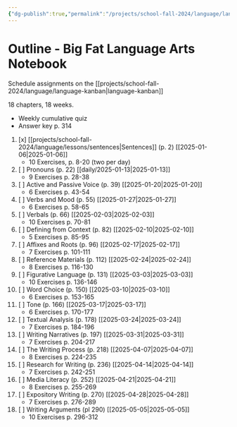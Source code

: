 ```yaml
---
{"dg-publish":true,"permalink":"/projects/school-fall-2024/language/language-review/"}
---
```



# Outline - Big Fat Language Arts Notebook

Schedule assignments on the [[projects/school-fall-2024/language/language-kanban\|language-kanban]]

18 chapters, 18 weeks. 

- Weekly cumulative quiz
- Answer key p. 314

1. [x] [[projects/school-fall-2024/language/lessons/sentences\|Sentences]] (p. 2) [[2025-01-06\|2025-01-06]]
    - 10 Exercises, p. 8-20 (two per day)
3. [ ] Pronouns (p. 22) [[daily/2025-01-13\|2025-01-13]]
    - 9 Exercises p. 28-38
4. [ ] Active and Passive Voice (p. 39) [[2025-01-20\|2025-01-20]]
    - 6 Exercises p. 43-54
5. [ ] Verbs and Mood (p. 55) [[2025-01-27\|2025-01-27]]
    - 6 Exercises p. 58-65
6. [ ] Verbals (p. 66) [[2025-02-03\|2025-02-03]]
    - 10 Exercises p. 70-81
7. [ ] Defining from Context (p. 82) [[2025-02-10\|2025-02-10]]
    - 5 Exercises p. 85-95
8. [ ] Affixes and Roots (p. 96) [[2025-02-17\|2025-02-17]]
    - 7 Exercises p. 101-111
9. [ ] Reference Materials (p. 112) [[2025-02-24\|2025-02-24]]
    - 8 Exercises p. 116-130 
10. [ ] Figurative Language (p. 131) [[2025-03-03\|2025-03-03]]
    - 10 Exercises p. 136-146 
11. [ ] Word Choice (p. 150) [[2025-03-10\|2025-03-10]]
    - 6 Exercises p. 153-165
12. [ ] Tone (p. 166) [[2025-03-17\|2025-03-17]]
    - 6 Exercises p. 170-177
13. [ ] Textual Analysis (p. 178) [[2025-03-24\|2025-03-24]]
    - 7 Exercises p. 184-196
14. [ ] Writing Narratives (p. 197) [[2025-03-31\|2025-03-31]]
    - 7 Exercises p. 204-217
15. [ ] The Writing Process (p. 218) [[2025-04-07\|2025-04-07]]
    - 8 Exercises p. 224-235
16. [ ] Research for Writing (p. 236) [[2025-04-14\|2025-04-14]]
    - 7 Exercises p. 242-251
17. [ ] Media Literacy (p. 252) [[2025-04-21\|2025-04-21]]
    - 8 Exercises p. 255-269
18. [ ] Expository Writing (p. 270) [[2025-04-28\|2025-04-28]]
    - 7 Exercises p. 276-289
19. [ ] Writing Arguments (pl 290) [[2025-05-05\|2025-05-05]]
    - 10 Exercises p. 296-312

